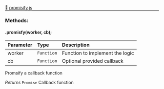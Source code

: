 <div class="mb-0">
    🔗 <a class="source-code" target="_blank"
        href="https://github.com/OpenHausIO/backend/blob/dev&#x2F;helper&#x2F;promisify.js">promisify.js</a>
</div>
<hr style="margin: 0 !important" />

<!-- CLASS -->

<!-- GENERAL -->
<!-- GENERAL -->

<!-- PARAMETER -->
<!-- PARAMETER -->

<!-- PROPERTIES -->
<!-- PROPERTIES -->

<!-- EVENTS -->
<!-- EVENTS -->

<!-- EXAMPLES -->
<!-- EXAMPLES -->

<!-- LINKS -->
<!-- LINKS -->

<!-- CLASS -->



<!-- METHODS -->
### Methods:
#### .promisfy(worker, cb); 

| Parameter | Type       | Description    |
| :-------- | :--------- |:------------- |
| worker | `Function` |  Function to implement the logic |
| cb | `Function` |  Optional provided callback |


Promsify a callback function


*Returns*  `Promise`    Callback function


<!-- LINKS -->
<!-- LINKS -->

<!-- METHODS -->